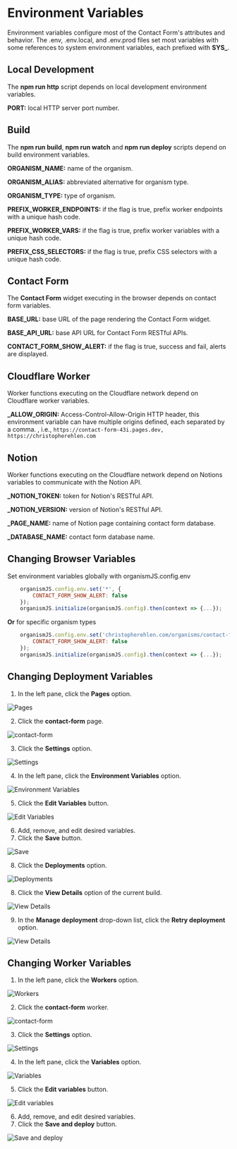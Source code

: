 # Environment Variables

Environment variables configure most of the Contact Form's attributes and behavior. The .env, .env.local, and .env.prod files set most variables with some references to system environment variables, each prefixed with **SYS_**.

## Local Development

The **npm run http** script depends on local development environment variables.

**PORT:** local HTTP server port number.

## Build

The **npm run build**, **npm run watch** and **npm run deploy** scripts depend on build environment variables.

**ORGANISM_NAME:** name of the organism.

**ORGANISM_ALIAS:** abbreviated alternative for organism type.

**ORGANISM_TYPE:** type of organism.

**PREFIX_WORKER_ENDPOINTS:** if the flag is true, prefix worker endpoints with a unique hash code.

**PREFIX_WORKER_VARS:** if the flag is true, prefix worker variables with a unique hash code.

**PREFIX_CSS_SELECTORS:** if the flag is true, prefix CSS selectors with a unique hash code.

## Contact Form

The **Contact Form** widget executing in the browser depends on contact form variables.

**BASE_URL:** base URL of the page rendering the Contact Form widget.

**BASE_API_URL:** base API URL for Contact Form RESTful APIs.

**CONTACT_FORM_SHOW_ALERT:** if the flag is true, success and fail, alerts are displayed.

## Cloudflare Worker

Worker functions executing on the Cloudflare network depend on Cloudflare worker variables.

**_ALLOW_ORIGIN:** Access-Control-Allow-Origin HTTP header, this environment variable can have multiple origins defined, each separated by a comma. , i.e., ```https://contact-form-43i.pages.dev, https://christopherehlen.com```

## Notion

Worker functions executing on the Cloudflare network depend on Notions variables to communicate with the Notion API.

**_NOTION_TOKEN:** token for Notion's RESTful API.

**_NOTION_VERSION:** version of Notion's RESTful API.

**_PAGE_NAME:** name of Notion page containing contact form database.

**_DATABASE_NAME:** contact form database name.

## Changing Browser Variables

Set environment variables globally with organismJS.config.env

```js
    organismJS.config.env.set('*', {
        CONTACT_FORM_SHOW_ALERT: false
    });
    organismJS.initialize(organismJS.config).then(context => {...});
```

**Or** for specific organism types

```js
    organismJS.config.env.set('christopherehlen.com/organisms/contact-form', {
        CONTACT_FORM_SHOW_ALERT: false
    });
    organismJS.initialize(organismJS.config).then(context => {...});
```

## Changing Deployment Variables

1. In the left pane, click the **Pages** option.

![Pages](./images/002fb6d2-35b8-44a3-7a60-edf5ccbc1600.webp "Pages")

2. Click the **contact-form** page.

![contact-form](./images/664ea5c9-3024-4ff0-fca3-56a8d0f77c00.webp "contact-form")

3. Click the **Settings** option.

![Settings](./images/6809b2e1-bfa1-4723-fbd6-a81a7a295b00.webp "Settings")

4. In the left pane, click the **Environment Variables** option.

![Environment Variables](./images/bd3bf3c4-a3ce-4b4a-07a8-ead0594b6e00.webp "Environment Variables")

5. Click the **Edit Variables** button.

![Edit Variables](./images/db4d2943-e4e9-4f49-72b0-880078648b00.webp "Edit Variables")

6. Add, remove, and edit desired variables.
7. Click the **Save** button.

![Save](./images/50eeed4b-8e73-49c0-1953-768cf65e1300.webp "Save")

8. Click the **Deployments** option.

![Deployments](./images/d4407cd0-1cea-4a92-7ef5-2587a3e2c600.webp "Deployments")

8. Click the **View Details** option of the current build.

![View Details](./images/20446d5e-f1c3-486c-c3db-a4f8c4f75500.webp "View Details")

9. In the **Manage deployment** drop-down list, click the **Retry deployment** option.

![View Details](./images/069d7e32-367c-4816-257b-ce1eb9539e00.webp "View Details")

## Changing Worker Variables

1. In the left pane, click the **Workers** option.

![Workers](./images/122155d8-feb1-4c95-8857-b481d86f6f00.webp "Workers")

2. Click the **contact-form** worker.

![contact-form](./images/be304fa4-87d3-47a3-f41e-a2f24c30df00.webp "contact-form")

3. Click the **Settings** option.

![Settings](./images/7d6b9134-5e1d-47f0-b85c-2582b3dc3400.webp "Settings")


4. In the left pane, click the **Variables** option.

![Variables](./images/3282f7ae-7f9c-4942-6cbe-7c45d3f09000.webp "Variables")

5. Click the **Edit variables** button.

![Edit variables](./images/2f2446a0-b9b8-4512-74e2-b9934dac9500.webp "Edit variables")

6. Add, remove, and edit desired variables.
7. Click the **Save and deploy** button.

![Save and deploy](./images/8cd25a81-a9e5-4cb4-52b8-baedea382e00.webp "Save and deploy")